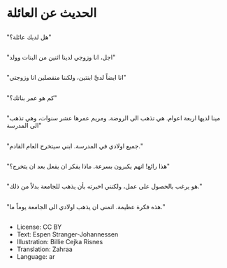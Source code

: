 # الحديث عن العائلة

##
"هل لديك عائلة؟"

##
"اجل، انا وزوجي لدينا اثنين من البنات وولد"

##
"انا ايضاً لديَّ ابنتين، ولكننا منفصلين انا وزوجتي"

##
"كم هو عمر بناتك؟"

##
"مينا لديها اربعة اعوام. هي تذهب الى الروضة. ومريم عمرها عشر سنوات، وهي تذهب الى المدرسة"

##
"جميع اولادي في المدرسة. ابني سيتخرج العام القادم."

##
"هذا رائع! انهم يكبرون بسرعة. ماذا يفكر ان يفعل بعد ان يتخرج؟"

##
"هو يرغب بالحصول على عمل، ولكنني اخبرته بأن يذهب للجامعة بدلاً من ذلك."

##
"هذه فكرة عظيمة. اتمنى ان يذهب اولادي الى الجامعة يوماً ما."

##
* License: CC BY
* Text: Espen Stranger-Johannessen
* Illustration: Billie Cejka Risnes
* Translation: Zahraa
* Language: ar
